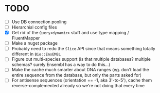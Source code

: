 # TODO

- [ ] Use DB connection pooling
- [ ] Hierarchial config files
- [x] Get rid of the `Query<dynamic>` stuff and use type mapping / FluentMapper
- [ ] Make a nuget package
- [ ] Probably need to redo the `Slice` API since that means something totally different in `Bio::EnsEMBL`
- [ ] Figure out multi-species support (is that multiple databases? multiple schemas? surely Ensembl has a way to do this...)
- [ ] Make the cache much smarter about DNA ranges (eg. don't load the entire sequence from the database, but only the parts asked for)
- [ ] For antisense sequences (orientation == -1, aka 3'-to-5'), cache them reverse-complemented already so we're not doing that every time
